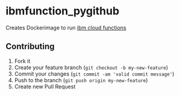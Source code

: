 # ibmfunction_pygithub
Creates Dockerimage to run [ibm cloud functions](https://cloud.ibm.com/docs/openwhisk?topic=openwhisk-prep)

Contributing
------------

1. Fork it
2. Create your feature branch (`git checkout -b my-new-feature`)
3. Commit your changes (`git commit -am 'valid commit message'`)
4. Push to the branch (`git push origin my-new-feature`)
5. Create new Pull Request
